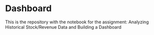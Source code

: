 # Dashboard
This is the repository with the notebook for the assignment: Analyzing Historical Stock/Revenue Data and Building a Dashboard
